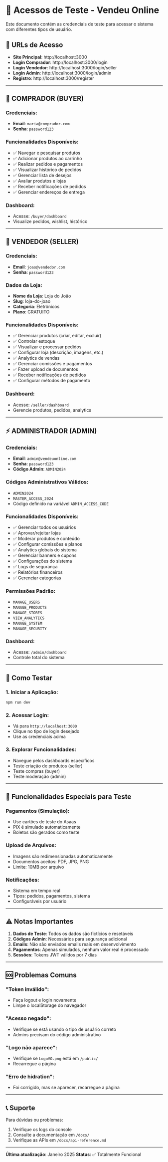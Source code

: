 # 🔐 Acessos de Teste - Vendeu Online

Este documento contém as credenciais de teste para acessar o sistema com diferentes tipos de usuário.

## 📍 URLs de Acesso

- **Site Principal**: http://localhost:3000
- **Login Comprador**: http://localhost:3000/login
- **Login Vendedor**: http://localhost:3000/login/seller  
- **Login Admin**: http://localhost:3000/login/admin
- **Registro**: http://localhost:3000/register

---

## 👤 COMPRADOR (BUYER)

### Credenciais:
- **Email**: `maria@comprador.com`
- **Senha**: `password123`

### Funcionalidades Disponíveis:
- ✅ Navegar e pesquisar produtos
- ✅ Adicionar produtos ao carrinho
- ✅ Realizar pedidos e pagamentos
- ✅ Visualizar histórico de pedidos
- ✅ Gerenciar lista de desejos
- ✅ Avaliar produtos e lojas
- ✅ Receber notificações de pedidos
- ✅ Gerenciar endereços de entrega

### Dashboard:
- Acesse: `/buyer/dashboard`
- Visualize pedidos, wishlist, histórico

---

## 🏪 VENDEDOR (SELLER)

### Credenciais:
- **Email**: `joao@vendedor.com`
- **Senha**: `password123`

### Dados da Loja:
- **Nome da Loja**: Loja do João
- **Slug**: loja-do-joao
- **Categoria**: Eletrônicos
- **Plano**: GRATUITO

### Funcionalidades Disponíveis:
- ✅ Gerenciar produtos (criar, editar, excluir)
- ✅ Controlar estoque
- ✅ Visualizar e processar pedidos
- ✅ Configurar loja (descrição, imagens, etc.)
- ✅ Analytics de vendas
- ✅ Gerenciar comissões e pagamentos
- ✅ Fazer upload de documentos
- ✅ Receber notificações de pedidos
- ✅ Configurar métodos de pagamento

### Dashboard:
- Acesse: `/seller/dashboard`
- Gerencie produtos, pedidos, analytics

---

## ⚡ ADMINISTRADOR (ADMIN)

### Credenciais:
- **Email**: `admin@vendeuonline.com`
- **Senha**: `password123`
- **Código Admin**: `ADMIN2024`

### Códigos Administrativos Válidos:
- `ADMIN2024`
- `MASTER_ACCESS_2024`
- Código definido na variável `ADMIN_ACCESS_CODE`

### Funcionalidades Disponíveis:
- ✅ Gerenciar todos os usuários
- ✅ Aprovar/rejeitar lojas
- ✅ Moderar produtos e conteúdo
- ✅ Configurar comissões e planos
- ✅ Analytics globais do sistema
- ✅ Gerenciar banners e cupons
- ✅ Configurações do sistema
- ✅ Logs de segurança
- ✅ Relatórios financeiros
- ✅ Gerenciar categorias

### Permissões Padrão:
- `MANAGE_USERS`
- `MANAGE_PRODUCTS` 
- `MANAGE_STORES`
- `VIEW_ANALYTICS`
- `MANAGE_SYSTEM`
- `MANAGE_SECURITY`

### Dashboard:
- Acesse: `/admin/dashboard`
- Controle total do sistema

---

## 🚀 Como Testar

### 1. Iniciar a Aplicação:
```bash
npm run dev
```

### 2. Acessar Login:
- Vá para `http://localhost:3000`
- Clique no tipo de login desejado
- Use as credenciais acima

### 3. Explorar Funcionalidades:
- Navegue pelos dashboards específicos
- Teste criação de produtos (seller)
- Teste compras (buyer)  
- Teste moderação (admin)

---

## 🔧 Funcionalidades Especiais para Teste

### Pagamentos (Simulação):
- Use cartões de teste do Asaas
- PIX é simulado automaticamente
- Boletos são gerados como teste

### Upload de Arquivos:
- Imagens são redimensionadas automaticamente
- Documentos aceitos: PDF, JPG, PNG
- Limite: 10MB por arquivo

### Notificações:
- Sistema em tempo real
- Tipos: pedidos, pagamentos, sistema
- Configuráveis por usuário

---

## ⚠️ Notas Importantes

1. **Dados de Teste**: Todos os dados são fictícios e resetáveis
2. **Códigos Admin**: Necessários para segurança adicional
3. **Emails**: Não são enviados emails reais em desenvolvimento
4. **Pagamentos**: Apenas simulados, nenhum valor real é processado
5. **Sessões**: Tokens JWT válidos por 7 dias

---

## 🆘 Problemas Comuns

### "Token inválido":
- Faça logout e login novamente
- Limpe o localStorage do navegador

### "Acesso negado":
- Verifique se está usando o tipo de usuário correto
- Admins precisam do código administrativo

### "Logo não aparece":
- Verifique se `LogoVO.png` está em `/public/`
- Recarregue a página

### "Erro de hidration":
- Foi corrigido, mas se aparecer, recarregue a página

---

## 📞 Suporte

Para dúvidas ou problemas:
1. Verifique os logs do console
2. Consulte a documentação em `/docs/`
3. Verifique as APIs em `/docs/api-reference.md`

---

**Última atualização**: Janeiro 2025
**Status**: ✅ Totalmente Funcional